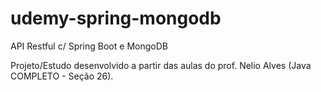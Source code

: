 # udemy-spring-mongodb
API Restful c/ Spring Boot e MongoDB

Projeto/Estudo desenvolvido a partir das aulas do prof. Nelio Alves (Java COMPLETO - Seção 26).
